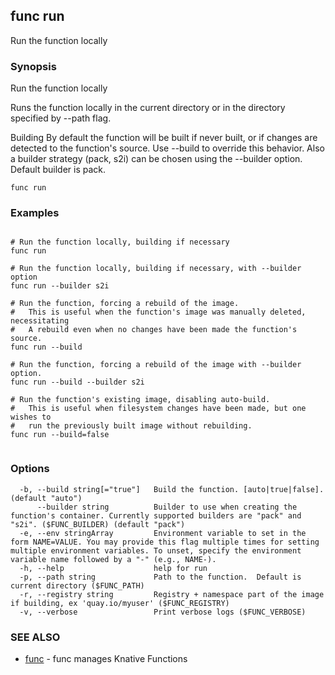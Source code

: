 ## func run

Run the function locally

### Synopsis

Run the function locally

Runs the function locally in the current directory or in the directory
specified by --path flag.

Building
By default the function will be built if never built, or if changes are detected
to the function's source.  Use --build to override this behavior.
Also a builder strategy (pack, s2i) can be chosen using the --builder option.
Default builder is pack.



```
func run
```

### Examples

```

# Run the function locally, building if necessary
func run

# Run the function locally, building if necessary, with --builder option
func run --builder s2i

# Run the function, forcing a rebuild of the image.
#   This is useful when the function's image was manually deleted, necessitating
#   A rebuild even when no changes have been made the function's source.
func run --build

# Run the function, forcing a rebuild of the image with --builder option.
func run --build --builder s2i

# Run the function's existing image, disabling auto-build.
#   This is useful when filesystem changes have been made, but one wishes to
#   run the previously built image without rebuilding.
func run --build=false


```

### Options

```
  -b, --build string[="true"]   Build the function. [auto|true|false]. (default "auto")
      --builder string          Builder to use when creating the function's container. Currently supported builders are "pack" and "s2i". ($FUNC_BUILDER) (default "pack")
  -e, --env stringArray         Environment variable to set in the form NAME=VALUE. You may provide this flag multiple times for setting multiple environment variables. To unset, specify the environment variable name followed by a "-" (e.g., NAME-).
  -h, --help                    help for run
  -p, --path string             Path to the function.  Default is current directory ($FUNC_PATH)
  -r, --registry string         Registry + namespace part of the image if building, ex 'quay.io/myuser' ($FUNC_REGISTRY)
  -v, --verbose                 Print verbose logs ($FUNC_VERBOSE)
```

### SEE ALSO

* [func](func.md)	 - func manages Knative Functions

